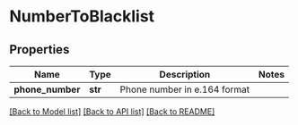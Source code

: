 # NumberToBlacklist

## Properties
Name | Type | Description | Notes
------------ | ------------- | ------------- | -------------
**phone_number** | **str** | Phone number in e.164 format | 

[[Back to Model list]](../README.md#documentation-for-models) [[Back to API list]](../README.md#documentation-for-api-endpoints) [[Back to README]](../README.md)


